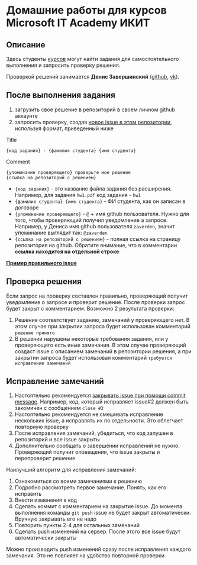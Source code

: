 # Домашние работы для курсов Microsoft IT Academy ИКИТ
## Описание
Здесь студенты [курсов](https://vk.com/microsoft_ikit) могут найти задания для самостоятельного выполнения и запросить проверку решения.

Проверкой решений занимается **Денис Завершинский** ([github](https://github.com/zaverden), [vk](https://vk.com/deniszavershinskiy)).

## После выполнения задания
1. загрузить свое решение в репозиторий в своем личном github аккаунте
2. запросить проверку, создав [новое issue в этом репозитории](https://github.com/ikit-mita/homeworks/issues/new), используя формат, приведенный ниже

Title
```
{код задания} - {фамилия студента} {имя студента}
```
Comment
```
{упоминание проверяющего} проверьте мое решение
{ссылка на репозиторий с решением}
```

* `{код задания}` - это название файла задания без расширения. Например, для задания `hw1.pdf` код задания - `hw1`
* `{фамилия студента} {имя студента}` - ФИ студента, как он записан в договоре
* `{упоминание проверяющего}` - `@` + имя github пользователя. Нужно для того, чтобы проверяющий получил уведомление а запросе. Например, у Дениса имя github пользователя `zaverden`, значит упоминание выглядит так: `@zaverden`
* `{ссылка на репозиторий с решением}` - полная ссылка на страницу репозитория на github. Обратите внимание, что в комментарии **ссылка находится на отдельной строке**

**[Пример правильного issue](https://github.com/ikit-mita/homeworks/issues/1)**

## Проверка решения
Если запрос на проверку составлен правильно, проверяющий получит уведомление о запросе и проверит решение. После проверки запрос будет закрыт с комментарием. Возможно 2 результата проверки:
1. Решение соответствует заданию, замечаний у проверяющего нет. В этом случае при закрытии запроса будет использован комментарий `решение принято`
2. В решении нарушены некоторые требования задания, или у проверяющего есть иные замечания. В этом случае проверяющий создаст issue с описанием замечаний в репозитории решения, а при закрытии запроса будет использован комментарий `требуется исправление замечаний`

## Исправление замечаний
1. Настоятельно рекомендуется [закрывать issue при помощи commit message](https://help.github.com/articles/closing-issues-via-commit-messages/). Например, код, который исправляет issue#2 должен быть закомичен с сообщением `close #2`
2. Настоятельно рекомендуется не смешивать исправление нескольких issue, а исправлять их по отдельности. Это облегчает повторную проверку
3. После исправления замечаний, убедиться, что код запушен в репозиторий и все issue закрыты
4. Дополнительно сообщать о завершении исправлений не нужно. Проверяющий получит оповещения, что issue закрыты и перепроверит решение

Наилучший алгоритм для исправления замечаний:
1. Ознакомиться со всеми замечаниями к решению
2. Подробно рассмотреть первое замечание. Понять, как его исправить
3. Внести изменения в код
4. Сделать коммит с комментарием на закрытие issue. До момента выполнения команды `git push` issue не будет закрыт автоматически. Вручную закрывать его не надо
5. Повторить пункты 2-4 для остальных замечаний
6. Сделать push изменений на сервер. После этого все issue будут автоматически закрыты

Можно производить push изменений сразу после исправления каждого замечания. Это не повлияет на удобство повторной проверки.
